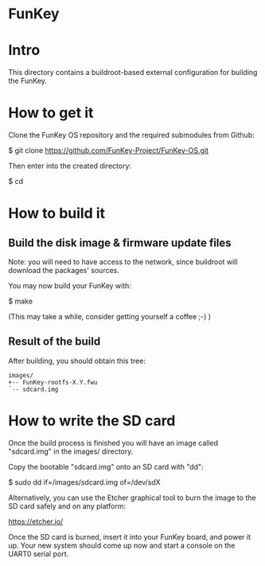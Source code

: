 # FunKey

Intro
=====

This directory contains a buildroot-based external configuration for
building the FunKey.

How to get it
===============

Clone the FunKey OS repository and the required submodules from
Github:

  $ git clone https://github.com/FunKey-Project/FunKey-OS.git <Funkey directory>

Then enter into the created directory:

  $ cd <Funkey directory>

How to build it
===============

Build the disk image & firmware update files
--------------------------------------------

Note: you will need to have access to the network, since buildroot
will download the packages' sources.

You may now build your FunKey with:

  $ make

(This may take a while, consider getting yourself a coffee ;-) )

Result of the build
-------------------

After building, you should obtain this tree:

    images/
    +-- FunKey-rootfs-X.Y.fwu
    `-- sdcard.img

How to write the SD card
========================

Once the build process is finished you will have an image called
"sdcard.img" in the images/ directory.

Copy the bootable "sdcard.img" onto an SD card with "dd":

  $ sudo dd if=<Funkey directory>/images/sdcard.img of=/dev/sdX

Alternatively, you can use the Etcher graphical tool to burn the image
to the SD card safely and on any platform:

https://etcher.io/

Once the SD card is burned, insert it into your FunKey board, and
power it up. Your new system should come up now and start a console on
the UART0 serial port.
